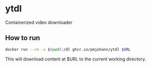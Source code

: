 # ytdl
Containerized video downloader

## How to run

```sh
docker run --rm -v $(pwd):/dl ghcr.io/pmjohann/ytdl $URL
```

This will download content at $URL to the current working directory.
